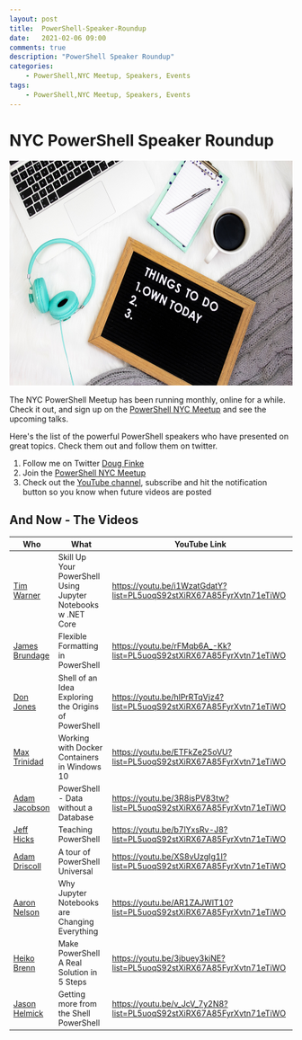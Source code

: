 ```yaml
---
layout: post
title:  PowerShell-Speaker-Roundup
date:   2021-02-06 09:00
comments: true
description: "PowerShell Speaker Roundup"
categories:
    - PowerShell,NYC Meetup, Speakers, Events
tags:
    - PowerShell,NYC Meetup, Speakers, Events
---
```


# NYC PowerShell Speaker Roundup

<!-- ![](/images/posts/videolists.jpg =300x300) -->

<img src="https://raw.githubusercontent.com/dfinke/dfinke.github.io/master/images/posts/videolists.jpg" width="600" height="400" />

The NYC PowerShell Meetup has been running monthly, online for a while. Check it out, and sign up on the [PowerShell NYC Meetup](https://www.meetup.com/NycPowershellMeetup) and see the upcoming talks.

Here's the list of the powerful PowerShell speakers who have presented on great topics. Check them out and follow them on twitter.

1. Follow me on Twitter [Doug Finke](https://twitter.com/dfinke)
1. Join the [PowerShell NYC Meetup](https://www.meetup.com/NycPowershellMeetup)
1. Check out the [YouTube channel](https://www.youtube.com/dougfinke), subscribe and hit the notification button so you know when future videos are posted

## And Now - The Videos

|Who|What|YouTube Link
|---|---|---
|[Tim Warner](https://twitter.com/TechTrainerTim)|Skill Up Your PowerShell Using Jupyter Notebooks w .NET Core|https://youtu.be/i1WzatGdatY?list=PL5uoqS92stXiRX67A85FyrXvtn71eTiWO
|[James Brundage](https://twitter.com/JamesBru)|Flexible Formatting in PowerShell|https://youtu.be/rFMqb6A_-Kk?list=PL5uoqS92stXiRX67A85FyrXvtn71eTiWO
|[Don Jones](https://twitter.com/concentrateddon)|Shell of an Idea Exploring the Origins of PowerShell|https://youtu.be/hlPrRTqVjz4?list=PL5uoqS92stXiRX67A85FyrXvtn71eTiWO
|[Max Trinidad](https://twitter.com/MaxTrinidad)|Working with Docker Containers in Windows 10|https://youtu.be/ETFkZe25oVU?list=PL5uoqS92stXiRX67A85FyrXvtn71eTiWO
|[Adam Jacobson](https://www.meetup.com/NycPowershellMeetup/events/270226105/)|PowerShell - Data without a Database|https://youtu.be/3R8isPV83tw?list=PL5uoqS92stXiRX67A85FyrXvtn71eTiWO
|[Jeff Hicks](https://twitter.com/JeffHicks)|Teaching PowerShell|https://youtu.be/b7lYxsRv-J8?list=PL5uoqS92stXiRX67A85FyrXvtn71eTiWO
|[Adam Driscoll](https://twitter.com/adamdriscoll)|A tour of PowerShell Universal|https://youtu.be/XS8vUzgIg1I?list=PL5uoqS92stXiRX67A85FyrXvtn71eTiWO
|[Aaron Nelson](https://twitter.com/SQLvariant)|Why Jupyter Notebooks are Changing Everything|https://youtu.be/AR1ZAJWlT10?list=PL5uoqS92stXiRX67A85FyrXvtn71eTiWO
|[Heiko Brenn](https://twitter.com/HeikoBrenn)|Make PowerShell A Real Solution in 5 Steps|https://youtu.be/3jbuey3kiNE?list=PL5uoqS92stXiRX67A85FyrXvtn71eTiWO
|[Jason Helmick](https://twitter.com/theJasonHelmick)|Getting more from the Shell PowerShell|https://youtu.be/v_JcV_7y2N8?list=PL5uoqS92stXiRX67A85FyrXvtn71eTiWO